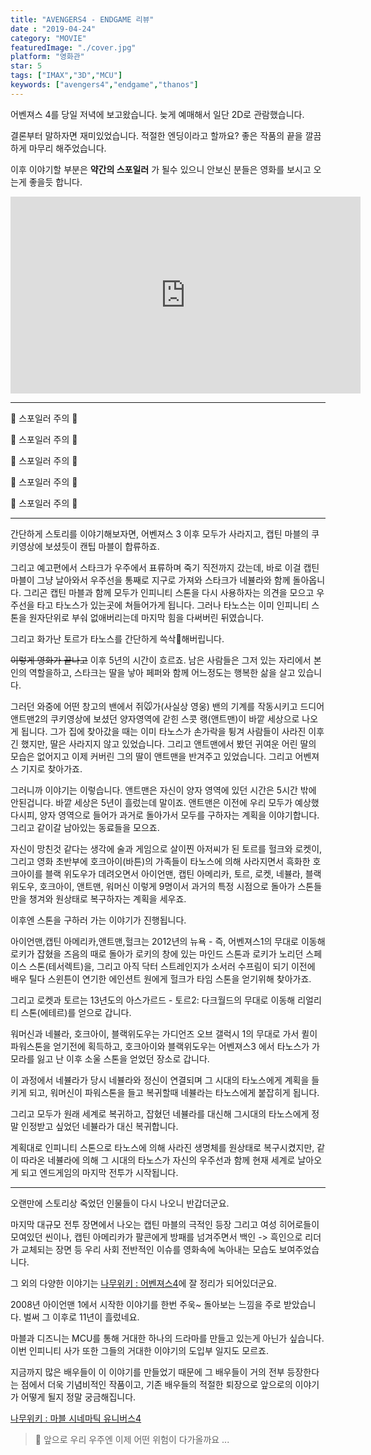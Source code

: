 ```yaml
---
title: "AVENGERS4 - ENDGAME 리뷰"
date : "2019-04-24"
category: "MOVIE"
featuredImage: "./cover.jpg"
platform: "영화관"
star: 5
tags: ["IMAX","3D","MCU"]
keywords: ["avengers4","endgame","thanos"]
---
```


어벤져스 4를 당일 저녁에 보고왔습니다. 늦게 예매해서 일단 2D로 관람했습니다.

결론부터 말하자면 재미있었습니다. 적절한 엔딩이라고 할까요? 좋은 작품의 끝을 깔끔하게 마무리 해주었습니다.

이후 이야기할 부분은 __약간의 스포일러__ 가 될수 있으니 안보신 분들은 영화를 보시고 오는게 좋을듯 합니다.

<iframe width="560" height="315" src="https://www.youtube.com/embed/Q8-QBK27hrU" frameborder="0" allow="accelerometer; autoplay; encrypted-media; gyroscope; picture-in-picture" allowfullscreen></iframe>

- - -

🚧 스포일러 주의 🚧

🚧 스포일러 주의 🚧

🚧 스포일러 주의 🚧

🚧 스포일러 주의 🚧

🚧 스포일러 주의 🚧

- - -

간단하게 스토리를 이야기해보자면, 어벤져스 3 이후 모두가 사라지고, 캡틴 마블의 쿠키영상에 보셨듯이 캔팁 마블이 합류하죠.

그리고 예고편에서 스타크가 우주에서 표류하며 죽기 직전까지 갔는데, 바로 이걸 캡틴 마블이 그냥 날아와서 우주선을 통째로 지구로 가져와 스타크가 네뷸라와 함께 돌아옵니다. 그리곤 캡틴 마블과 함께 모두가 인피니티 스톤을 다시 사용하자는 의견을 모으고 우주선을 타고 타노스가 있는곳에 쳐들어가게 됩니다. 그러나 타노스는 이미 인피니티 스톤을 원자단위로 부숴 없애버리는데 마지막 힘을 다써버린 뒤였습니다.

그리고 화가난 토르가 타노스를 간단하게 쓱삭🔪해버립니다.

~~이렇게 영화가 끝나고~~ 이후 5년의 시간이 흐르죠. 남은 사람들은 그저 있는 자리에서 본인의 역할을하고, 스타크는 딸을 낳아 페퍼와 함께 어느정도는 행복한 삶을 살고 있습니다.

그러던 와중에 어떤 창고의 밴에서 쥐🐭가(사실상 영웅) 밴의 기계를 작동시키고 드디어 앤트맨2의 쿠키영상에 보셨던 양자영역에 갇힌 스콧 랭(앤트맨)이 바깥 세상으로 나오게 됩니다. 그가 집에 찾아갔을 때는 이미 타노스가 손가락을 튕겨 사람들이 사라진 이후긴 했지만, 딸은 사라지지 않고 있었습니다. 그리고 앤트맨에서 봤던 귀여운 어린 딸의 모습은 없어지고 이제 커버린 그의 딸이 앤트맨을 반겨주고 있었습니다. 그리고 어벤져스 기지로 찾아가죠.

그러니까 이야기는 이렇습니다. 앤트맨은 자신이 양자 영역에 있던 시간은 5시간 밖에 안된겁니다. 바깥 세상은 5년이 흘렀는데 말이죠. 앤트맨은 이전에 우리 모두가 예상했다시피, 양자 영역으로 들어가 과거로 돌아가서 모두를 구하자는 계획을 이야기합니다. 그리고 같이갈 남아있는 동료들을 모으죠.

자신이 망친것 같다는 생각에 술과 게임으로 살이찐 아저씨가 된 토르를 헐크와 로켓이, 그리고 영화 초반부에 호크아이(바튼)의 가족들이 타노스에 의해 사라지면서 흑화한 호크아이를 블랙 위도우가 데려오면서 아이언맨, 캡틴 아메리카, 토르, 로켓, 네뷸라, 블랙위도우, 호크아이, 앤트맨, 워머신 이렇게 9명이서 과거의 특정 시점으로 돌아가 스톤들만을 챙겨와 원상태로 복구하자는 계획을 세우죠.

이후엔 스톤을 구하러 가는 이야기가 진행됩니다.

아이언맨,캡틴 아메리카,앤트맨,헐크는 2012년의 뉴욕 - 즉, 어벤져스1의 무대로 이동해 로키가 잡혔을 즈음의 때로 돌아가 로키의 창에 있는 마인드 스톤과 로키가 노리던 스페이스 스톤(테서렉트)을, 그리고 아직 닥터 스트레인지가 소서러 수프림이 되기 이전에 배우 틸다 스윈튼이 연기한 에인션트 원에게 헐크가 타임 스톤을 얻기위해 찾아가죠.

그리고 로켓과 토르는 13년도의 아스가르드 - 토르2: 다크월드의 무대로 이동해 리얼리티 스톤(에테르)를 얻으로 갑니다.

워머신과 네뷸라, 호크아이, 블랙위도우는 가디언즈 오브 갤럭시 1의 무대로 가서 퀼이 파워스톤을 얻기전에 획득하고, 호크아이와 블랙위도우는 어벤져스3 에서 타노스가 가모라를 잃고 난 이후 소울 스톤을 얻었던 장소로 갑니다.

이 과정에서 네뷸라가 당시 네뷸라와 정신이 연결되며 그 시대의 타노스에게 계획을 들키게 되고, 워머신이 파워스톤을 들고 복귀할때 네뷸라는 타노스에게 붙잡히게 됩니다.

그리고 모두가 원래 세계로 복귀하고, 잡혔던 네뷸라를 대신해 그시대의 타노스에게 정말 인정받고 싶었던 네뷸라가 대신 복귀합니다.

계획대로 인피니티 스톤으로 타노스에 의해 사라진 생명체를 원상태로 복구시켰지만, 같이 따라온 네뷸라에 의해 그 시대의 타노스가 자신의 우주선과 함께 현재 세계로 날아오게 되고 엔드게임의 마지막 전투가 시작됩니다.

- - -

오랜만에 스토리상 죽었던 인물들이 다시 나오니 반갑더군요.

마지막 대규모 전투 장면에서 나오는 캡틴 마블의 극적인 등장 그리고 여성 히어로들이 모여있던 씬이나, 캡틴 아메리카가 팔콘에게 방패를 넘겨주면서 백인 -> 흑인으로 리더가 교체되는 장면 등 우리 사회 전반적인 이슈를 영화속에 녹아내는 모습도 보여주었습니다.

그 외의 다양한 이야기는 [나무위키 : 어벤져스4](https://namu.wiki/w/%EC%96%B4%EB%B2%A4%EC%A0%B8%EC%8A%A4:%20%EC%97%94%EB%93%9C%EA%B2%8C%EC%9E%84?from=%EC%96%B4%EB%B2%A4%EC%A0%B8%EC%8A%A44)에 잘 정리가 되어있더군요.

2008년 아이언맨 1에서 시작한 이야기를 한번 주욱~ 돌아보는 느낌을 주로 받았습니다. 벌써 그 이후로 11년이 흘렀네요.

마블과 디즈니는 MCU를 통해 거대한 하나의 드라마를 만들고 있는게 아닌가 싶습니다. 이번 인피니티 사가 또한 그들의 거대한 이야기의 도입부 일지도 모르죠.

지금까지 많은 배우들이 이 이야기를 만들었기 때문에 그 배우들이 거의 전부 등장한다는 점에서 더욱 기념비적인 작품이고, 기존 배우들의 적절한 퇴장으로 앞으로의 이야기가 어떻게 될지 정말 궁금해집니다.

[나무위키 : 마블 시네마틱 유니버스4](https://namu.wiki/w/%EB%A7%88%EB%B8%94%20%EC%8B%9C%EB%84%A4%EB%A7%88%ED%8B%B1%20%EC%9C%A0%EB%8B%88%EB%B2%84%EC%8A%A4/%ED%8E%98%EC%9D%B4%EC%A6%88%204?from=%EB%A7%88%EB%B8%94%20%ED%8E%98%EC%9D%B4%EC%A6%88%204)

>🤔 앞으로 우리 우주엔 이제 어떤 위험이 다가올까요 ...
